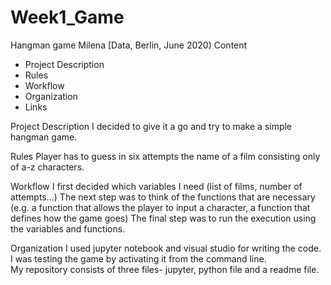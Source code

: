 # Week1_Game

Hangman game
Milena
[Data, Berlin, June 2020) 
Content
* Project Description
* Rules
* Workflow
* Organization
* Links

Project Description
I decided to give it a go and try to make a simple hangman game. 

Rules
Player has to guess in six attempts the name of a film consisting only of a-z characters.

Workflow
I first decided which variables I need (list of films, number of attempts…)
The next step was to think of the functions that are necessary (e.g. a function that allows the player to input a character, a function that defines how the game goes)
The final step was to run the execution using the variables and functions.

Organization
I used jupyter notebook and visual studio for writing the code. I was testing the game by activating it from the command line.  
My repository consists of three files- jupyter, python file and a readme file. 
